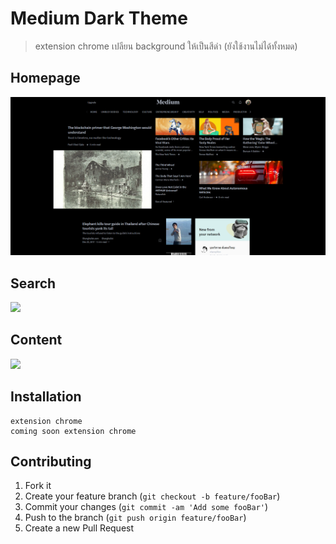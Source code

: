 # Medium Dark Theme
> extension chrome เปลียน background ให้เป็นสีดำ (ยังใช้งานไม่ได้ทั้งหมด)

<!-- [![NPM Version][npm-image]][npm-url]
[![Build Status][travis-image]][travis-url]
[![Downloads Stats][npm-downloads]][npm-url] -->

## Homepage
![](./img/preview.png)
## Search
![](./img/Medium-1.png)
## Content
![](./img/Medium-2.png)


## Installation
```
extension chrome
coming soon extension chrome
```


## Contributing

1. Fork it
2. Create your feature branch (`git checkout -b feature/fooBar`)
3. Commit your changes (`git commit -am 'Add some fooBar'`)
4. Push to the branch (`git push origin feature/fooBar`)
5. Create a new Pull Request
